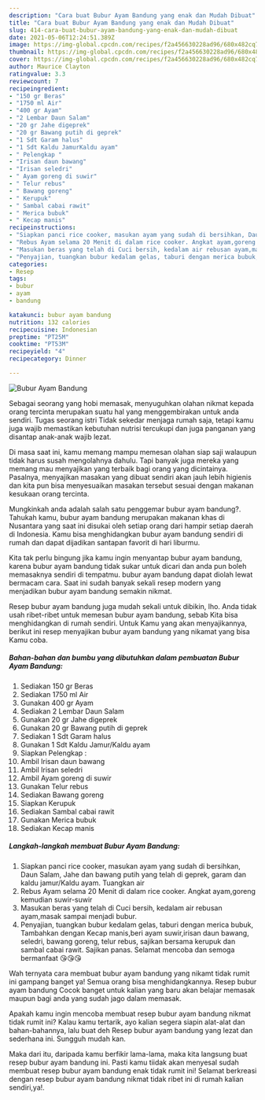 ```yaml
---
description: "Cara buat Bubur Ayam Bandung yang enak dan Mudah Dibuat"
title: "Cara buat Bubur Ayam Bandung yang enak dan Mudah Dibuat"
slug: 414-cara-buat-bubur-ayam-bandung-yang-enak-dan-mudah-dibuat
date: 2021-05-06T12:24:51.389Z
image: https://img-global.cpcdn.com/recipes/f2a456630228ad96/680x482cq70/bubur-ayam-bandung-foto-resep-utama.jpg
thumbnail: https://img-global.cpcdn.com/recipes/f2a456630228ad96/680x482cq70/bubur-ayam-bandung-foto-resep-utama.jpg
cover: https://img-global.cpcdn.com/recipes/f2a456630228ad96/680x482cq70/bubur-ayam-bandung-foto-resep-utama.jpg
author: Maurice Clayton
ratingvalue: 3.3
reviewcount: 7
recipeingredient:
- "150 gr Beras"
- "1750 ml Air"
- "400 gr Ayam"
- "2 Lembar Daun Salam"
- "20 gr Jahe digeprek"
- "20 gr Bawang putih di geprek"
- "1 Sdt Garam halus"
- "1 Sdt Kaldu JamurKaldu ayam"
- " Pelengkap "
- "Irisan daun bawang"
- "Irisan seledri"
- " Ayam goreng di suwir"
- " Telur rebus"
- " Bawang goreng"
- " Kerupuk"
- " Sambal cabai rawit"
- " Merica bubuk"
- " Kecap manis"
recipeinstructions:
- "Siapkan panci rice cooker, masukan ayam yang sudah di bersihkan, Daun Salam, Jahe dan bawang putih yang telah di geprek, garam dan kaldu jamur/Kaldu ayam. Tuangkan air"
- "Rebus Ayam selama 20 Menit di dalam rice cooker. Angkat ayam,goreng kemudian suwir-suwir"
- "Masukan beras yang telah di Cuci bersih, kedalam air rebusan ayam,masak sampai menjadi bubur."
- "Penyajian, tuangkan bubur kedalam gelas, taburi dengan merica bubuk, Tambahkan dengan Kecap manis,beri ayam suwir,irisan daun bawang, seledri, bawang goreng, telur rebus, sajikan bersama kerupuk dan sambal cabai rawit. Sajikan panas. Selamat mencoba dan semoga bermanfaat 😘😘😘"
categories:
- Resep
tags:
- bubur
- ayam
- bandung

katakunci: bubur ayam bandung 
nutrition: 132 calories
recipecuisine: Indonesian
preptime: "PT25M"
cooktime: "PT53M"
recipeyield: "4"
recipecategory: Dinner

---
```



![Bubur Ayam Bandung](https://img-global.cpcdn.com/recipes/f2a456630228ad96/680x482cq70/bubur-ayam-bandung-foto-resep-utama.jpg)

Sebagai seorang yang hobi memasak, menyuguhkan olahan nikmat kepada orang tercinta merupakan suatu hal yang menggembirakan untuk anda sendiri. Tugas seorang istri Tidak sekedar menjaga rumah saja, tetapi kamu juga wajib memastikan kebutuhan nutrisi tercukupi dan juga panganan yang disantap anak-anak wajib lezat.

Di masa  saat ini, kamu memang mampu memesan olahan siap saji walaupun tidak harus susah mengolahnya dahulu. Tapi banyak juga mereka yang memang mau menyajikan yang terbaik bagi orang yang dicintainya. Pasalnya, menyajikan masakan yang dibuat sendiri akan jauh lebih higienis dan kita pun bisa menyesuaikan masakan tersebut sesuai dengan makanan kesukaan orang tercinta. 



Mungkinkah anda adalah salah satu penggemar bubur ayam bandung?. Tahukah kamu, bubur ayam bandung merupakan makanan khas di Nusantara yang saat ini disukai oleh setiap orang dari hampir setiap daerah di Indonesia. Kamu bisa menghidangkan bubur ayam bandung sendiri di rumah dan dapat dijadikan santapan favorit di hari liburmu.

Kita tak perlu bingung jika kamu ingin menyantap bubur ayam bandung, karena bubur ayam bandung tidak sukar untuk dicari dan anda pun boleh memasaknya sendiri di tempatmu. bubur ayam bandung dapat diolah lewat bermacam cara. Saat ini sudah banyak sekali resep modern yang menjadikan bubur ayam bandung semakin nikmat.

Resep bubur ayam bandung juga mudah sekali untuk dibikin, lho. Anda tidak usah ribet-ribet untuk memesan bubur ayam bandung, sebab Kita bisa menghidangkan di rumah sendiri. Untuk Kamu yang akan menyajikannya, berikut ini resep menyajikan bubur ayam bandung yang nikamat yang bisa Kamu coba.

<!--inarticleads1-->

##### Bahan-bahan dan bumbu yang dibutuhkan dalam pembuatan Bubur Ayam Bandung:

1. Sediakan 150 gr Beras
1. Sediakan 1750 ml Air
1. Gunakan 400 gr Ayam
1. Sediakan 2 Lembar Daun Salam
1. Gunakan 20 gr Jahe digeprek
1. Gunakan 20 gr Bawang putih di geprek
1. Sediakan 1 Sdt Garam halus
1. Gunakan 1 Sdt Kaldu Jamur/Kaldu ayam
1. Siapkan  Pelengkap :
1. Ambil Irisan daun bawang
1. Ambil Irisan seledri
1. Ambil  Ayam goreng di suwir
1. Gunakan  Telur rebus
1. Sediakan  Bawang goreng
1. Siapkan  Kerupuk
1. Sediakan  Sambal cabai rawit
1. Gunakan  Merica bubuk
1. Sediakan  Kecap manis




<!--inarticleads2-->

##### Langkah-langkah membuat Bubur Ayam Bandung:

1. Siapkan panci rice cooker, masukan ayam yang sudah di bersihkan, Daun Salam, Jahe dan bawang putih yang telah di geprek, garam dan kaldu jamur/Kaldu ayam. Tuangkan air
1. Rebus Ayam selama 20 Menit di dalam rice cooker. Angkat ayam,goreng kemudian suwir-suwir
1. Masukan beras yang telah di Cuci bersih, kedalam air rebusan ayam,masak sampai menjadi bubur.
1. Penyajian, tuangkan bubur kedalam gelas, taburi dengan merica bubuk, Tambahkan dengan Kecap manis,beri ayam suwir,irisan daun bawang, seledri, bawang goreng, telur rebus, sajikan bersama kerupuk dan sambal cabai rawit. Sajikan panas. Selamat mencoba dan semoga bermanfaat 😘😘😘




Wah ternyata cara membuat bubur ayam bandung yang nikamt tidak rumit ini gampang banget ya! Semua orang bisa menghidangkannya. Resep bubur ayam bandung Cocok banget untuk kalian yang baru akan belajar memasak maupun bagi anda yang sudah jago dalam memasak.

Apakah kamu ingin mencoba membuat resep bubur ayam bandung nikmat tidak rumit ini? Kalau kamu tertarik, ayo kalian segera siapin alat-alat dan bahan-bahannya, lalu buat deh Resep bubur ayam bandung yang lezat dan sederhana ini. Sungguh mudah kan. 

Maka dari itu, daripada kamu berfikir lama-lama, maka kita langsung buat resep bubur ayam bandung ini. Pasti kamu tiidak akan menyesal sudah membuat resep bubur ayam bandung enak tidak rumit ini! Selamat berkreasi dengan resep bubur ayam bandung nikmat tidak ribet ini di rumah kalian sendiri,ya!.

